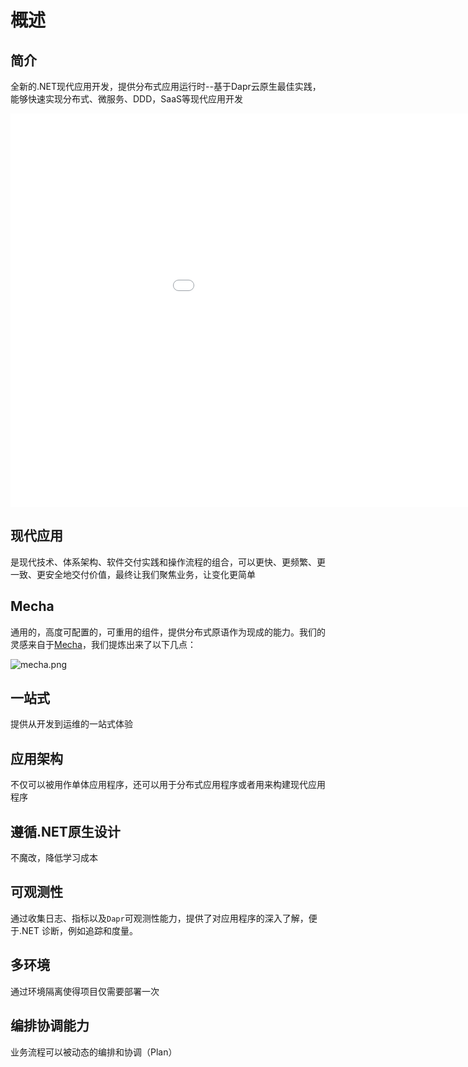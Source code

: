 # 概述

## 简介

全新的.NET现代应用开发，提供分布式应用运行时--基于Dapr云原生最佳实践，能够快速实现分布式、微服务、DDD，SaaS等现代应用开发

<iframe width="1120" height="630" src="//player.bilibili.com/player.html?aid=343814267&bvid=BV1h94y1D7tw&cid=783315594&page=1" frameborder="0" allow="accelerometer; autoplay; clipboard-write; encrypted-media; gyroscope; picture-in-picture" allowfullscreen></iframe>

## 现代应用

是现代技术、体系架构、软件交付实践和操作流程的组合，可以更快、更频繁、更一致、更安全地交付价值，最终让我们聚焦业务，让变化更简单

## Mecha

通用的，高度可配置的，可重用的组件，提供分布式原语作为现成的能力。我们的灵感来自于[Mecha](https://skyao.io/talk/202004-mecha-mesh-through-to-the-end)，我们提炼出来了以下几点：

![mecha.png](https://s2.loli.net/2022/12/30/KPBp7DE16sif2Lv.png)

## 一站式

提供从开发到运维的一站式体验

## 应用架构

不仅可以被用作单体应用程序，还可以用于分布式应用程序或者用来构建现代应用程序

## 遵循.NET原生设计

不魔改，降低学习成本

## 可观测性

通过收集日志、指标以及`Dapr`可观测性能力，提供了对应用程序的深入了解，便于.NET 诊断，例如追踪和度量。

## 多环境

通过环境隔离使得项目仅需要部署一次

## 编排协调能力

业务流程可以被动态的编排和协调（Plan）
